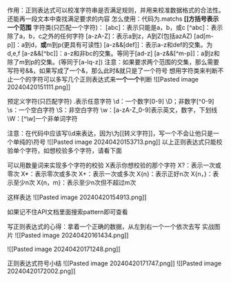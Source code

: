 作用：正则表达式可以校准字符串是否满足规则，并用来校准数据格式的合法性。还能再一段文本中查找满足要求的内容
怎么使用：代码为.matchs
**\[]方括号表示一个范围**
字符类(只匹配一个字符)：
\[abc]：表示只能是a，b，或c
\[^abc]：表示除了a，b，c之外的任何字符
\[a-zA-Z]：表示a到z，A到Z(包括azAZ)
\[ad\[m-p]]：a到d，**或**m到p(更具有可读性)
\[a-z&&\[def]]：表示a-z和def的交集。为d,e,f
\[a-z&&\[^bc]]：a-z和非bc的交集。等同于\[ad-z]
\[a-z&&\[^m-p]]：a到z和除了m到p的交集。(等同于\[a-lq-z])
注意：如果要求两个范围的交集，那么需要写符号&&，如果写成了一个&，那么此时&就只是了一个符号
想用字符类来判断不止一个的字符可以多写几个正则表达式来**一个一个**判断
![[Pasted image 20240420151111.png]]


预定义字符(只匹配字符)
.表示任意字符
\\d：一个数字\[0-9]
\\D；非数字\[^0-9]
\\s：一个空白字符
\\S：非空白字符
\\w：\[a-zA-Z_0-9]表示英文，数字，下划线
\\W：\[^\\w]一个非单词字符

注意：在代码中应该写\\\\d来表达，因为\\为[[转义字符]]，写一个不会让他只是一个单纯的\\符号
![[Pasted image 20240420153713.png]]
以上正则表达式只能校验单个字符，如想校验多个字符，请看下面

可以用数量词来实现多个字符的校验
X表示你想校验的那个字符
X?：表示一次或零次
X*：表示零次或多次
X+：表示一次或多次
X{n}：表示正好n次
X{n，}：表示至少n次
X{n，m}：表示至少n次但不超过m次

这样表达
![[Pasted image 20240420154913.png]]

如果记不住API文档里面搜索pattern即可查看

写正则表达式的心得：拿着一个正确的数据，从左到右一个一个依次去写
实战图片
![[Pasted image 20240420161434.png]]

![[Pasted image 20240420171248.png]]

正则表达式符号小结
![[Pasted image 20240420171747.png]]
![[Pasted image 20240420172002.png]]